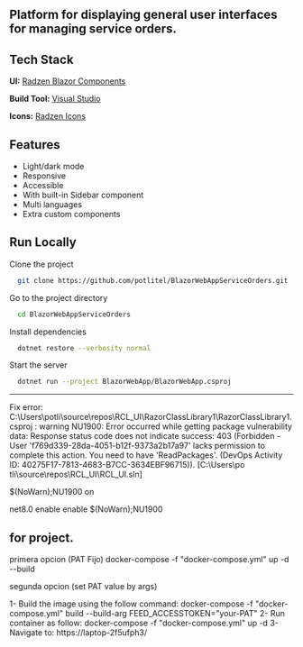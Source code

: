 ## Platform for displaying general user interfaces for managing service orders.

## Tech Stack

**UI:** [Radzen Blazor Components](https://blazor.radzen.com/?theme=material3)

**Build Tool:** [Visual Studio](https://visualstudio.microsoft.com/)

**Icons:** [Radzen Icons](https://blazor.radzen.com/icon?theme=material3)


## Features

- Light/dark mode
- Responsive
- Accessible
- With built-in Sidebar component
- Multi languages
- Extra custom components

## Run Locally

Clone the project

```bash
  git clone https://github.com/potlitel/BlazorWebAppServiceOrders.git
```

Go to the project directory

```bash
  cd BlazorWebAppServiceOrders
```

Install dependencies

```bash
  dotnet restore --verbosity normal
```

Start the server

```bash
  dotnet run --project BlazorWebApp/BlazorWebApp.csproj
```

---------------------------------------------------------
Fix error:
C:\Users\potli\source\repos\RCL_UI\RazorClassLibrary1\RazorClassLibrary1.csproj : warning NU1900: Error occurred while getting package vulnerability data: Response status code does not indicate success: 403
        (Forbidden - User 'f769d339-28da-4051-b12f-9373a2b17a97' lacks permission to complete this action. You need to have 'ReadPackages'. (DevOps Activity ID: 40275F17-7813-4683-B7CC-3634EBF96715)). [C:\Users\po
       tli\source\repos\RCL_UI\RCL_UI.sln]

<NoWarn>$(NoWarn);NU1900</NoWarn> on 

<PropertyGroup>
  <TargetFramework>net8.0</TargetFramework>
  <Nullable>enable</Nullable>
  <ImplicitUsings>enable</ImplicitUsings>
	<NoWarn>$(NoWarn);NU1900</NoWarn>
</PropertyGroup>
 
 for project.
 ----------------------------------------------------

primera opcion (PAT Fijo)
docker-compose -f "docker-compose.yml" up -d --build

segunda opcion (set PAT value by args)

1- Build the image using the follow command: docker-compose -f "docker-compose.yml" build --build-arg FEED_ACCESSTOKEN="your-PAT"
2- Run container as follow: docker-compose -f "docker-compose.yml" up -d
3- Navigate to: https://laptop-2f5ufph3/